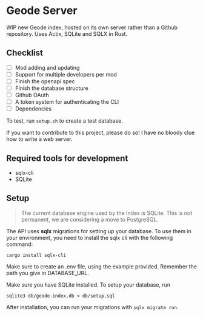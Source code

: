 # Geode Server

WIP new Geode index, hosted on its own server rather than a Github repository. Uses Actix, SQLite and SQLX in Rust.

## Checklist

- [ ] Mod adding and updating
- [ ] Support for multiple developers per mod
- [ ] Finish the openapi spec
- [ ] Finish the database structure
- [ ] Github OAuth
- [ ] A token system for authenticating the CLI
- [ ] Dependencies

To test, run `setup.sh` to create a test database.

If you want to contribute to this project, please do so! I have no bloody clue how to write a web server.

## Required tools for development

- sqlx-cli
- SQLite

## Setup

> The current database engine used by the Index is SQLite. This is not permanent, we are considering a move to PostgreSQL.

The API uses **sqlx** migrations for setting up your database. To use them in your environment, you need to install the sqlx cli with the following command:

```cargo install sqlx-cli```

Make sure to create an .env file, using the example provided. Remember the path you give in DATABASE_URL.

Make sure you have SQLite installed. To setup your database, run

```sqlite3 db/geode-index.db < db/setup.sql```

After installation, you can run your migrations with ```sqlx migrate run```.
